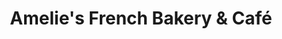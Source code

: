 ---
title: "Amelie's French Bakery & Café"
url: /charlotte/amelies-french-bakery-und-cafe/
shop: Bäckerei
---